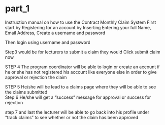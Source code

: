 # part_1
Instruction manual on how to use the Contract Monthly Claim System
First start by Registering for an account by Inserting Entering your full Name, Email Address,
Create a username and password 
 
Then login using username and password 
 

Step3 would be for lecturers to submit a claim they would Click submit claim now 
 


STEP 4 The program coordinator will be able to login or create an account if he or she has not registered his account  like everyone else in order to give approval  or rejection the claim  

STEP 5 He/she will be  lead to a claims page where they will be able to see the claims submitted  
Step 6 He/she will get a “success” message for approval or success for rejection  


step 7 and last the lecturer will be able to go back into his profile under “track claims” to see whether or not the claim has been approved 

 






